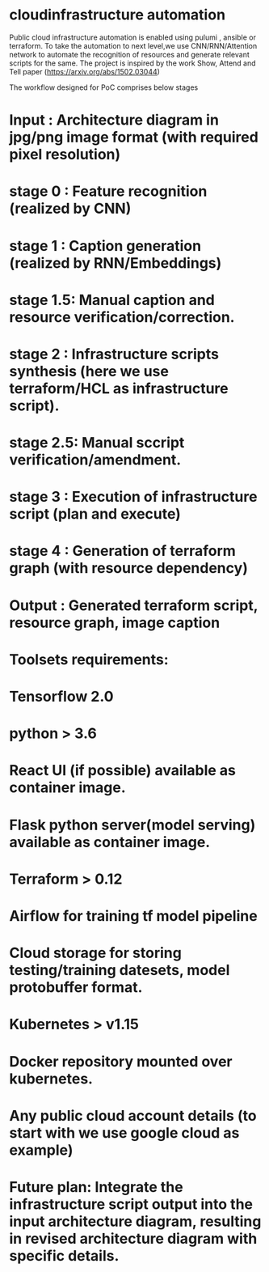 # cloudinfrastructure automation
Public cloud infrastructure automation is enabled using pulumi , ansible or terraform. To take the automation to next level,we use 
CNN/RNN/Attention network to automate the recognition of resources and generate relevant scripts for the same. The project is inspired by the work Show, Attend and Tell paper (https://arxiv.org/abs/1502.03044)

The workflow designed for PoC comprises below stages

# Input : Architecture diagram in jpg/png image format (with required pixel resolution)

# stage 0  : Feature recognition (realized by CNN)
# stage 1  : Caption generation (realized by RNN/Embeddings)
# stage 1.5: Manual caption and resource verification/correction.
# stage 2  : Infrastructure scripts synthesis (here we use terraform/HCL as infrastructure script).
# stage 2.5: Manual sccript verification/amendment.
# stage 3  : Execution of infrastructure script (plan and execute)
# stage 4  : Generation of terraform graph (with resource dependency)

# Output : Generated terraform script, resource graph, image caption

# Toolsets requirements:
# Tensorflow 2.0
# python > 3.6
# React UI (if possible) available as container image.
# Flask python server(model serving) available as container image.
# Terraform > 0.12
# Airflow for training tf model pipeline
# Cloud storage for storing testing/training datesets, model protobuffer format.
# Kubernetes > v1.15
# Docker repository mounted over kubernetes.
# Any public cloud account details (to start with we use google cloud as example)


# Future plan: Integrate the infrastructure script output into the input architecture diagram, resulting in revised architecture diagram with specific details.


